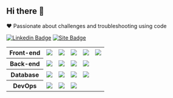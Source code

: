 ## Hi there 👋

:heart: Passionate about challenges and troubleshooting using code

[![Linkedin Badge](https://img.shields.io/badge/-Messias%20Martins-blue?style=for-the-badge&logo=Linkedin&logoColor=white&link=https://www.linkedin.com/in/messias-martins/)](https://www.linkedin.com/in/messias-martins/) [![Site Badge](https://img.shields.io/badge/-Messias%20Martins-blue?style=for-the-badge&logo=curl&logoColor=white&link=https://martinsmessias.github.io/)](https://martinsmessias.github.io/)

<table>
    <tr>
      <th>Front-end</th>
      <td><img src="https://img.shields.io/static/v1?label=&message=HTML5&color=white&style=for-the-badge&logo=html5" /></td>
      <td><img src="https://img.shields.io/static/v1?label=&message=CSS3&color=white&style=for-the-badge&logo=css3" /></td>
      <td><img src="https://img.shields.io/static/v1?label=&message=JavaScript&color=white&style=for-the-badge&logo=javascript" /></td>
      <td><img src="https://img.shields.io/static/v1?label=&message=Typescript&color=white&style=for-the-badge&logo=Typescript" /></td>
      <td><img src="https://img.shields.io/static/v1?label=&message=React&color=white&style=for-the-badge&logo=react" /></td>
    </tr>
    <tr>
      <th>Back-end</th>
      <td><img src="https://img.shields.io/static/v1?label=&message=Python&color=white&style=for-the-badge&logo=python" /></td>
      <td><img src="https://img.shields.io/static/v1?label=&message=Django&color=white&style=for-the-badge&logo=django" /></td>
      <td><img src="https://img.shields.io/static/v1?label=&message=Node.JS&color=white&style=for-the-badge&logo=node.js" /></td>
      <td><img src="https://img.shields.io/static/v1?label=&message=Typescript&color=white&style=for-the-badge&logo=Typescript" /></td>
    </tr>
   <tr>
      <th>Database</th>
      <td><img src="https://img.shields.io/static/v1?label=&message=MySQL&color=white&style=for-the-badge&logo=mysql" /></td>
      <td><img src="https://img.shields.io/static/v1?label=&message=MongoDB&color=white&style=for-the-badge&logo=mongodb" /></td>
      <td><img src="https://img.shields.io/static/v1?label=&message=PostgreSQL&color=white&style=for-the-badge&logo=postgresql" /></td>
      <td><img src="https://img.shields.io/static/v1?label=&message=Redis&color=white&style=for-the-badge&logo=redis" /></td>
   </tr>
   <tr>
      <th>DevOps</th>
      <td><img src="https://img.shields.io/static/v1?label=&message=Git&color=white&style=for-the-badge&logo=git" /></td>
      <td><img src="https://img.shields.io/static/v1?label=&message=Docker&color=white&style=for-the-badge&logo=docker" /></td>
      <td><img src="https://img.shields.io/static/v1?label=&message=AWS&color=white&style=for-the-badge&logo=amazon-aws" /></td>
   </tr>
</table>

